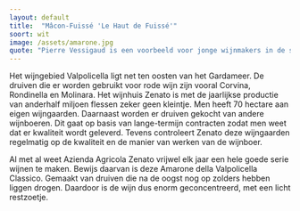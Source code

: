```yaml
---
layout: default
title:  "Mâcon-Fuissé 'Le Haut de Fuissé'"
soort: wit
image: /assets/amarone.jpg
quote: "Pierre Vessigaud is een voorbeeld voor jonge wijnmakers in de streek. Zijn Bourgognes zijn een must voor de liefhebber van goede Chardonnay"
---
```

<p class="typl8-drop-cap">Het wijngebied Valpolicella ligt net ten oosten van het Gardameer. De druiven die er worden gebruikt voor rode wijn zijn vooral Corvina, Rondinella en Molinara. Het wijnhuis Zenato is met de jaarlijkse productie van anderhalf miljoen flessen zeker geen kleintje. Men heeft 70 hectare aan eigen wijngaarden. Daarnaast worden er druiven gekocht van andere wijnboeren. Dit gaat op basis van lange-termijn contracten zodat men weet dat er kwaliteit wordt geleverd. Tevens controleert Zenato deze wijngaarden regelmatig op de kwaliteit en de manier van werken van de wijnboer.
</p>
Al met al weet Azienda Agricola Zenato vrijwel elk jaar een hele goede serie wijnen te maken. Bewijs daarvan is deze Amarone della Valpolicella Classico. Gemaakt van druiven die na de oogst nog op zolders hebben liggen drogen. Daardoor is de wijn dus enorm geconcentreerd, met een licht restzoetje.
